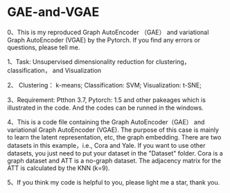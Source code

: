 # GAE-and-VGAE
0、This is my reproduced Graph AutoEncoder （GAE） and variational Graph AutoEncoder (VGAE) by the Pytorch. If you find any errors or questions, please tell me.

1、Task: Unsupervised dimensionality reduction for clustering， classification， and Visualization

2、 
Clustering： k-means; 
Classification: SVM; 
Visualization: t-SNE;

3、Requirement: Ptthon 3.7, Pytorch: 1.5 and other pakeages which is illustrated in the code. And the codes can be runned in the windows.

4、This is a code file containing the Graph AutoEncoder（GAE） and variational Graph AutoEncoder (VGAE). 
The purpose of this case is mainly to learn the latent representation, etc, the graph embedding. There are two datasets in this example，i.e., Cora and Yale. If you want to use other datasets, you just need to put your dataset in the "Dataset" folder. Cora is a graph dataset and ATT is a no-graph dataset. The adjacency matrix for the ATT is calculated by the KNN (k=9).

5、If you think my code is helpful to you, please light me a star, thank you.
